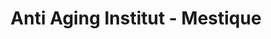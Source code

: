 ---
title: "Anti Aging Institut - Mestique"
url: /meckenbeuren/anti-aging-institut-mestique/
shop: Kosmetik
---